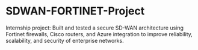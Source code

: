 # SDWAN-FORTINET-Project
Internship project: Built and tested a secure SD-WAN architecture using Fortinet firewalls, Cisco routers, and Azure integration to improve reliability, scalability, and security of enterprise networks.
